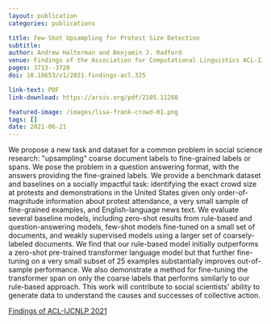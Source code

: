 ```yaml
---
layout: publication
categories: publications

title: Few-Shot Upsampling for Protest Size Detection
subtitle: 
author: Andrew Halterman and Benjamin J. Radford
venue: Findings of the Association for Computational Linguistics ACL-IJCNLP 2021
pages: 3713--3720
doi: 10.18653/v1/2021.findings-acl.325

link-text: PDF
link-download: https://arxiv.org/pdf/2105.11260

featured-image: /images/lisa-frank-crowd-01.png
tags: []
date: 2021-06-21
---
```


We propose a new task and dataset for a common problem in social science research: "upsampling" coarse document labels to fine-grained labels or spans. We pose the problem in a question answering format, with the answers providing the fine-grained labels. We provide a benchmark dataset and baselines on a socially impactful task: identifying the exact crowd size at protests and demonstrations in the United States given only order-of-magnitude information about protest attendance, a very small sample of fine-grained examples, and English-language news text. We evaluate several baseline models, including zero-shot results from rule-based and question-answering models, few-shot models fine-tuned on a small set of documents, and weakly supervised models using a larger set of coarsely-labeled documents. We find that our rule-based model initially outperforms a zero-shot pre-trained transformer language model but that further fine-tuning on a very small subset of 25 examples substantially improves out-of-sample performance. We also demonstrate a method for fine-tuning the transformer span on only the coarse labels that performs similarly to our rule-based approach. This work will contribute to social scientists' ability to generate data to understand the causes and successes of collective action.

[Findings of ACL-IJCNLP 2021](https://aclanthology.org/events/findings-2021/index.html#:~:text=Radford)